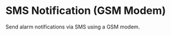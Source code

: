 SMS Notification (GSM Modem)
============================

Send alarm notifications via SMS using a GSM modem.